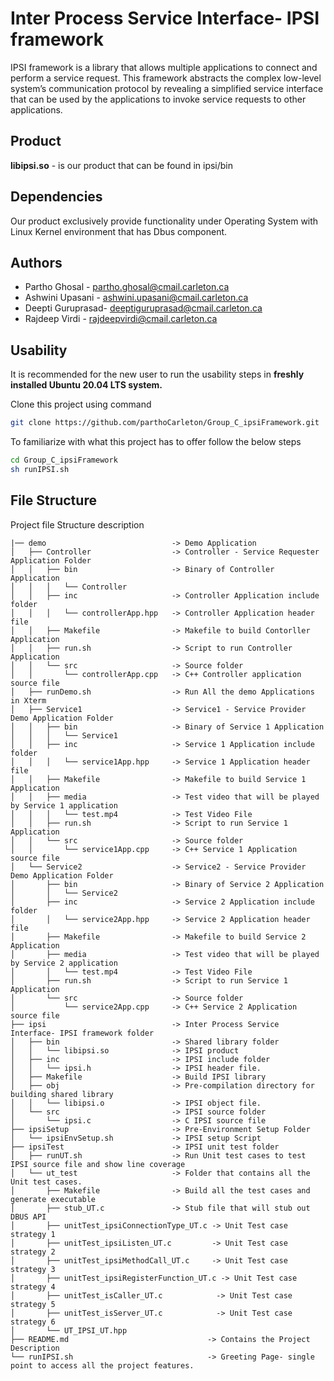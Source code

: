 # Inter Process Service Interface- IPSI framework
IPSI framework is a library that allows multiple applications to connect and perform a service request. This framework abstracts the complex low-level system’s communication protocol by revealing a simplified service interface that can be used by the applications to invoke service requests to other applications.
## Product
**libipsi.so** - is our product that can be found in ipsi/bin
## Dependencies
Our product exclusively provide functionality under Operating System with Linux Kernel environment that has Dbus component. 
## Authors
* Partho Ghosal -     partho.ghosal@cmail.carleton.ca
* Ashwini Upasani -   ashwini.upasani@cmail.carleton.ca
* Deepti Guruprasad-  deeptiguruprasad@cmail.carleton.ca
* Rajdeep Virdi -     rajdeepvirdi@cmail.carleton.ca

## Usability
It is recommended for the new user to run the usability steps in **freshly installed Ubuntu 20.04 LTS system.**

Clone this project using command
```bash
git clone https://github.com/parthoCarleton/Group_C_ipsiFramework.git
```
To familiarize with what this project has to offer follow the below steps 
```bash
cd Group_C_ipsiFramework
sh runIPSI.sh
```
## File Structure
Project file Structure description
```
|── demo                            -> Demo Application
│   ├── Controller                  -> Controller - Service Requester Application Folder 
│   │   ├── bin                     -> Binary of Controller Application
│   │   │   └── Controller
│   │   ├── inc                     -> Controller Application include folder
│   │   │   └── controllerApp.hpp   -> Controller Application header file
│   │   ├── Makefile                -> Makefile to build Contorller Application
│   │   ├── run.sh                  -> Script to run Controller Application
│   │   └── src                     -> Source folder 
│   │       └── controllerApp.cpp   -> C++ Controller application source file 
│   ├── runDemo.sh                  -> Run All the demo Applications in Xterm 
│   ├── Service1                    -> Service1 - Service Provider Demo Application Folder
│   │   ├── bin                     -> Binary of Service 1 Application
│   │   │   └── Service1
│   │   ├── inc                     -> Service 1 Application include folder
│   │   │   └── service1App.hpp     -> Service 1 Application header file
│   │   ├── Makefile                -> Makefile to build Service 1 Application
│   │   ├── media                   -> Test video that will be played by Service 1 application
│   │   │   └── test.mp4            -> Test Video File
│   │   ├── run.sh                  -> Script to run Service 1 Application
│   │   └── src                     -> Source folder
│   │       └── service1App.cpp     -> C++ Service 1 Application source file
│   └── Service2                    -> Service2 - Service Provider Demo Application Folder
│       ├── bin                     -> Binary of Service 2 Application
│       │   └── Service2
│       ├── inc                     -> Service 2 Application include folder
│       │   └── service2App.hpp     -> Service 2 Application header file
│       ├── Makefile                -> Makefile to build Service 2 Application
│       ├── media                   -> Test video that will be played by Service 2 application
│       │   └── test.mp4            -> Test Video File
│       ├── run.sh                  -> Script to run Service 1 Application
│       └── src                     -> Source folder
│           └── service2App.cpp     -> C++ Service 2 Application source file
├── ipsi                            -> Inter Process Service Interface- IPSI framework folder
│   ├── bin                         -> Shared library folder
│   │   └── libipsi.so              -> IPSI product
│   ├── inc                         -> IPSI include folder
│   │   └── ipsi.h                  -> IPSI header file.
│   ├── Makefile                    -> Build IPSI library
│   ├── obj                         -> Pre-compilation directory for building shared library
│   │   └── libipsi.o               -> IPSI object file.
│   └── src                         -> IPSI source folder
│       └── ipsi.c                  -> C IPSI source file
├── ipsiSetup                       -> Pre-Environment Setup Folder
│   └── ipsiEnvSetup.sh             -> IPSI setup Script
├── ipsiTest                        -> IPSI unit test folder
│   ├── runUT.sh                    -> Run Unit test cases to test IPSI source file and show line coverage
│   └── ut_test                     -> Folder that contains all the Unit test cases.
│       ├── Makefile                -> Build all the test cases and generate executable
│       ├── stub_UT.c               -> Stub file that will stub out DBUS API
│       ├── unitTest_ipsiConnectionType_UT.c -> Unit Test case strategy 1
│       ├── unitTest_ipsiListen_UT.c         -> Unit Test case strategy 2
│       ├── unitTest_ipsiMethodCall_UT.c     -> Unit Test case strategy 3
│       ├── unitTest_ipsiRegisterFunction_UT.c -> Unit Test case strategy 4
│       ├── unitTest_isCaller_UT.c            -> Unit Test case strategy 5
│       ├── unitTest_isServer_UT.c            -> Unit Test case strategy 6
│       └── UT_IPSI_UT.hpp
├── README.md                               -> Contains the Project Description 
└── runIPSI.sh                              -> Greeting Page- single point to access all the project features.

```
